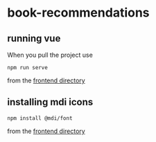 # book-recommendations

## running vue
When you pull the project use
```
npm run serve
```
from the [frontend directory](book-recommendations/src/frontend)

## installing mdi icons
```
npm install @mdi/font
```
from the [frontend directory](book-recommendations/src/frontend)